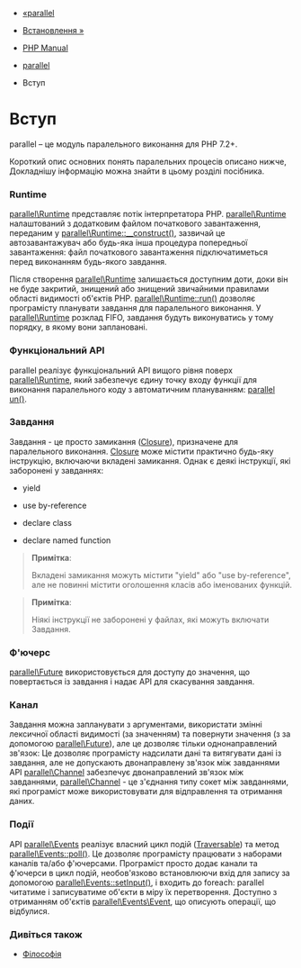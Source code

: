 - [«parallel](book.parallel.md)
- [Встановлення »](parallel.setup.md)

- [PHP Manual](index.md)
- [parallel](book.parallel.md)
-   Вступ

# Вступ

parallel – це модуль паралельного виконання для PHP 7.2+.

Короткий опис основних понять паралельних процесів описано нижче,
Докладнішу інформацію можна знайти в цьому розділі посібника.

### Runtime

[parallel\Runtime](class.parallel-runtime.md) представляє потік
інтерпретатора PHP. [parallel\Runtime](class.parallel-runtime.md)
налаштований з додатковим файлом початкового завантаження, переданим у
[parallel\Runtime::\_\_construct()](parallel-runtime.construct.md),
зазвичай це автозавантажувач або будь-яка інша процедура попередньої
завантаження: файл початкового завантаження підключатиметься перед виконанням
будь-якого завдання.

Після створення [parallel\Runtime](class.parallel-runtime.md) залишається
доступним доти, доки він не буде закритий, знищений або знищений
звичайними правилами області видимості об'єктів PHP.
[parallel\Runtime::run()](parallel-runtime.run.md) дозволяє
програмісту планувати завдання для паралельного виконання. У
[parallel\Runtime](class.parallel-runtime.md) розклад FIFO, завдання
будуть виконуватись у тому порядку, в якому вони заплановані.

### Функціональний API

parallel реалізує функціональний API вищого рівня поверх
[parallel\Runtime](class.parallel-runtime.md), який забезпечує
єдину точку входу функції для виконання паралельного коду з
автоматичним плануванням: [parallelun()](parallel.run.md).

### Завдання

Завдання - це просто замикання ([Closure](class.closure.md)),
призначене для паралельного виконання.
[Closure](class.closure.md) може містити практично будь-яку
інструкцію, включаючи вкладені замикання. Однак є деякі
інструкції, які заборонені у завданнях:

- yield

- use by-reference

- declare class

- declare named function

> **Примітка**:
>
> Вкладені замикання можуть містити "yield" або "use by-reference", але
> не повинні містити оголошення класів або іменованих функцій.

> **Примітка**:
>
> Ніякі інструкції не заборонені у файлах, які можуть включати
> Завдання.

### Ф'ючерс

[parallel\Future](class.parallel-future.md) використовується для доступу до
значення, що повертається із завдання і надає API для скасування завдання.

### Канал

Завдання можна запланувати з аргументами, використати змінні
лексичної області видимості (за значенням) та повернути значення (з
за допомогою [parallel\Future](class.parallel-future.md)), але це дозволяє
тільки однонаправлений зв'язок: Це дозволяє програмісту надсилати
дані та витягувати дані із завдання, але не допускають двонаправлену
зв'язок між завданнями API
[parallel\Channel](class.parallel-channel.md) забезпечує
двонаправлений зв'язок між завданнями,
[parallel\Channel](class.parallel-channel.md) - це з'єднання типу
сокет між завданнями, які програміст може використовувати для
відправлення та отримання даних.

### Події

API [parallel\Events](class.parallel-events.md) реалізує власний
цикл подій ([Traversable](class.traversable.md)) та метод
[parallel\Events::poll()](parallel-events.poll.md). Це дозволяє
програмісту працювати з наборами каналів та/або ф'ючерсами. Програміст
просто додає канали та ф'ючерси в цикл подій, необов'язково
встановлюючи вхід для запису за допомогою
[parallel\Events::setInput()](parallel-events.setinput.md), і входить до
foreach: parallel читатиме і записуватиме об'єкти в міру їх
перетворення. Доступно з отриманням об'єктів
[parallel\Events\Event](class.parallel-events-event.md), що описують
операції, що відбулися.

### Дивіться також

- [Філософія](philosophy.parallel.md)
